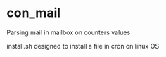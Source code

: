 # con_mail
Parsing mail in mailbox on counters values


install.sh designed to install a file in cron on linux OS
